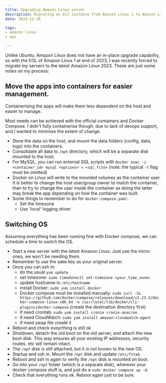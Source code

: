 ```yaml
---
title: Upgrading Amazon Linux server
description: Migrating an EC2 instance from Amazon Linux 1 to Amazon Linux 2023
date: 2023-12-16

tags:
- amazon linux
- aws

---
```

Unlike Ubuntu, Amazon Linux does not have an in-place upgrade capability, so with the EOL of Amazon Linux 1 at end of 2023, I was recently forced to migrate my servers to the latest Amazon Linux 2023. These are just some notes on my process:

## Move the apps into containers for easier management.

Containerising the apps will make them less dependent on the host and easier to manage.

Most needs can be achieved with the official containers and Docker Compose. I didn't fully containerise though, due to lack of devops support, and I wanted to minimise the extent of change.

- Store the data on the host, and mount the data folders (config, data, logs) into the containers.
- Consolidate all data to `/opt` directory, which will be a separate disk mounted to the host.
- For MySQL, you can run external SQL scripts with `docker exec -i <container_id> mysql <options> < <sql_file>` (note: the typical `-t` flag must be omitted)
- Docker on Linux will write to the mounted volumes as the container user. It is better to change the host user/group owner to match the container, than to try to change the user inside the container as doing the latter may break the app depending on how the container was built.
- Some things to remember to do for `docker-compose.yaml`:
  - Set the timezone
  - Use 'local' logging driver

## Switching OS

Assuming everything has been running fine with Docker compose, we can schedule a time to switch the OS.

- Start a new server with the latest Amazon Linux. Just use the micro ones, we won't be needing them.
- Remember to use the sake key as your original server.
- Once you can ssh in:
  - do the usual `yum update`
  - set timezone: `sudo timedatectl set-timezone <your_time_zone>`
  - update hostname in `/etc/hostname`
  - install Docker: `sudo yum install docker`
  - Docker compose must be installed manually: `sudo curl -SL https://github.com/docker/compose/releases/download/v2.23.3/docker-compose-linux-x86_64 -o /usr/local/lib/docker/cli-plugins/docker-compose` (create the destination directory first)
  - if need crontab: `sudo yum install cronie cronie-anacron`
  - if need CloudWatch: `sudo yum install amazon-cloudwatch-agent`
  - if need swap file create it
- Reboot and check eveyrthing is still ok
- Shutdown, detach the old boot on the old server, and attach the new boot disk. This way ensures all your existing IP addresses, security routes, etc will remain intact.
- The `/opt` disk is still attached, but it is not known to the new OS.
- Startup and ssh in. Mount the `/opt` disk and update `/etc/fstab`
- Reboot and ssh in again to verify the `/opt` disk is mounted on boot.
- Go into your `/opt` folder (which is a separate disk), wherever your docker compose stuff is, and just do a `sudo docker compose up -d`.
- Check that everything runs ok. Reboot again just to be sure.
